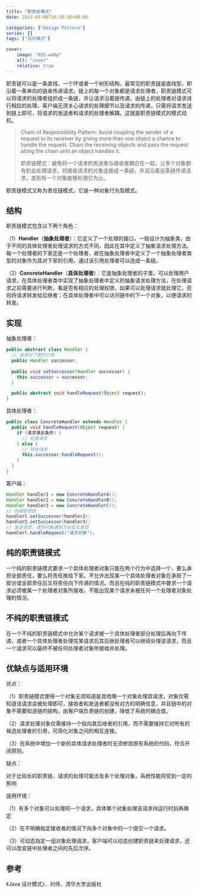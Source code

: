 ```yaml
---
title: "职责链模式"
date: 2023-05-08T16:38:38+08:00

categories: ["Design Pattern"]
series: []
tags: ["设计模式"]

cover:
    image: "025.webp"
    alt: "cover"
    relative: true
---
```


职责链可以是一条直线、一个环或者一个树形结构，最常见的职责链是直线型，即沿着一条单向的链来传递请求。链上的每一个对象都是请求处理者，职责链模式可以将请求的处理者组织成一条链，并让请求沿着链传递，由链上的处理者对请求进行相应的处理，客户端无须关心请求的处理细节以及请求的传递，只需将请求发送到链上即可，将请求的发送者和请求的处理者解耦。这就是职责链模式的模式动机。

> Chain of Responsibility Pattern: Avoid coupling the sender of a request to its receiver by giving more than one object a chance to handle the request. Chain the receiving objects and pass the request along the chain until an object handles it.
> 
> 职责链模式：避免将一个请求的发送者与接收者耦合在一起，让多个对象都有机会处理请求。将接收请求的对象连接成一条链，并且沿着这条链传递请求，直到有一个对象能够处理它为止。

职责链模式又称为责任链模式，它是一种对象行为型模式。

## 结构

职责链模式包含以下两个角色：

（1）**Handler**（**抽象处理者**）：它定义了一个处理的接口，一般设计为抽象类，由于不同的具体处理者处理请求的方式不同，因此在其中定义了抽象请求处理方法。每一个处理者的下家还是一个处理者，故在抽象处理者中定义了一个抽象处理者类型的对象作为其对下家的引用，通过该引用处理者可以连成一条链。

（2）**ConcreteHandler**（**具体处理者**）：它是抽象处理者的子类，可以处理用户请求，在具体处理者类中实现了抽象处理者中定义的抽象请求处理方法，在处理请求之前需要进行判断，看是否有相应的处理权限，如果可以处理请求就处理它，否则将请求转发给后继者；在具体处理者中可以访问链中的下一个对象，以便请求的转发。

## 实现

抽象处理者：

```java
public abstract class Handler {
  // 维持对下家的引用
  public Handler successor;
  
  public void setSuccessor(Handler successor) {
    this.successor = successor;
  }

  public abstract void handleRequest(Object request);
}
```

具体处理者：

```java
public class ConcreteHandler extends Handler {
  public void handleRequest(Object request) {
    if (请求满足条件) {
      // 处理请求
    } else {
      // 转发请求
      this.successor.handleRequest();
    }
  }
}
```

客户端：

```java
Handler handler1 = new ConcreteHandlerA();
Handler handler2 = new ConcreteHandlerB();
Handler handler3 = new ConcreteHandlerC();
// 创建职责链
handlerl.setSuccessor(handler2);
handler2.setSuccessor(handler3);
// 发送请求，请求对象通常为自定义类型
handlerl.handleRequest("请求对象");
```

## 纯的职责链模式

一个纯的职责链模式要求一个具体处理者对象只能在两个行为中选择一个，要么承担全部责任，要么将责任推给下家。不允许出现某一个具体处理者对象在承担了一部分或全部责任后又将责任向下传递的情况。而且在纯的职责链模式中要求一个请求必须被某一个处理者对象所接收，不能出现某个请求未被任何一个处理者对象处理的情况。

## 不纯的职责链模式

在一个不纯的职责链模式中允许某个请求被一个具体处理者部分处理后再向下传递，或者一个具体处理者处理完某请求后其后继处理者可以继续处理该请求，而且一个请求可以最终不被任何处理者对象所接收并处理。

## 优缺点与适用环境

优点：

（1）职责链模式使得一个对象无须知道是其他哪一个对象处理其请求，对象仅需知道该请求会被处理即可，接收者和发送者都没有对方的明确信息，并且链中的对象不需要知道链的结构，由客户端负责链的创建，降低了系统的耦合度。

（2）请求处理对象仅需维持一个指向其后继者的引用，而不需要维持它对所有的候选处理者的引用，可简化对象之间的相互连接。

（3）在系统中增加一个新的具体请求处理者时无须修改原有系统的代码，符合开闭原则。

缺点：

对于比较长的职责链，请求的处理可能涉及多个处理对象，系统性能将受到一定的影响

适用环境：

（1）有多个对象可以处理同一个请求，具体哪个对象处理该请求待运行时刻再确定

（2）在不明确指定接收者的情况下向多个对象中的一个提交一个请求。

（3）可动态指定一组对象处理请求，客户端可以动态创建职责链来处理请求，还可以改变链中处理者之间的先后次序。

## 参考

《Java 设计模式》．刘伟．清华大学出版社
